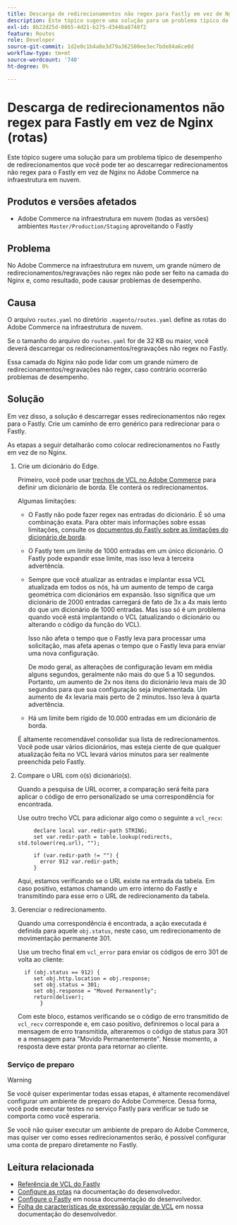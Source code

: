 ```yaml
---
title: Descarga de redirecionamentos não regex para Fastly em vez de Nginx (rotas)
description: Este tópico sugere uma solução para um problema típico de desempenho de redirecionamentos que você pode ter ao descarregar redirecionamentos não regex para o Fastly em vez de Nginx no Adobe Commerce na infraestrutura em nuvem.
exl-id: 8b22d25d-0865-4d21-b275-d344ba8748f2
feature: Routes
role: Developer
source-git-commit: 1d2e0c1b4a8e3d79a362500ee3ec7bde84a6ce0d
workflow-type: tm+mt
source-wordcount: '740'
ht-degree: 0%

---
```


# Descarga de redirecionamentos não regex para Fastly em vez de Nginx (rotas)

Este tópico sugere uma solução para um problema típico de desempenho de redirecionamentos que você pode ter ao descarregar redirecionamentos não regex para o Fastly em vez de Nginx no Adobe Commerce na infraestrutura em nuvem.

## Produtos e versões afetados

* Adobe Commerce na infraestrutura em nuvem (todas as versões) ambientes `Master/Production/Staging` aproveitando o Fastly

## Problema

No Adobe Commerce na infraestrutura em nuvem, um grande número de redirecionamentos/regravações não regex não pode ser feito na camada do Nginx e, como resultado, pode causar problemas de desempenho.

## Causa

O arquivo `routes.yaml` no diretório `.magento/routes.yaml` define as rotas do Adobe Commerce na infraestrutura de nuvem.

Se o tamanho do arquivo do `routes.yaml` for de 32 KB ou maior, você deverá descarregar os redirecionamentos/regravações não regex no Fastly.

Essa camada do Nginx não pode lidar com um grande número de redirecionamentos/regravações não regex, caso contrário ocorrerão problemas de desempenho.

## Solução

Em vez disso, a solução é descarregar esses redirecionamentos não regex para o Fastly. Crie um caminho de erro genérico para redirecionar para o Fastly.

As etapas a seguir detalharão como colocar redirecionamentos no Fastly em vez de no Nginx.

1. Crie um dicionário do Edge.

   Primeiro, você pode usar [trechos de VCL no Adobe Commerce](/docs/commerce-cloud-service/user-guide/cdn/custom-vcl-snippets/fastly-vcl-custom-snippets.html) para definir um dicionário de borda. Ele conterá os redirecionamentos.

   Algumas limitações:

   * O Fastly não pode fazer regex nas entradas do dicionário. É só uma combinação exata. Para obter mais informações sobre essas limitações, consulte os [documentos do Fastly sobre as limitações do dicionário de borda](https://docs.fastly.com/guides/edge-dictionaries/about-edge-dictionaries#limitations-and-considerations).
   * O Fastly tem um limite de 1000 entradas em um único dicionário. O Fastly pode expandir esse limite, mas isso leva à terceira advertência.
   * Sempre que você atualizar as entradas e implantar essa VCL atualizada em todos os nós, há um aumento de tempo de carga geométrica com dicionários em expansão. Isso significa que um dicionário de 2000 entradas carregará de fato de 3x a 4x mais lento do que um dicionário de 1000 entradas. Mas isso só é um problema quando você está implantando o VCL (atualizando o dicionário ou alterando o código da função do VCL).

     Isso não afeta o tempo que o Fastly leva para processar uma solicitação, mas afeta apenas o tempo que o Fastly leva para enviar uma nova configuração.

     De modo geral, as alterações de configuração levam em média alguns segundos, geralmente não mais do que 5 a 10 segundos. Portanto, um aumento de 2x nos itens do dicionário leva mais de 30 segundos para que sua configuração seja implementada. Um aumento de 4x levaria mais perto de 2 minutos. Isso leva à quarta advertência.

   * Há um limite bem rígido de 10.000 entradas em um dicionário de borda.

   É altamente recomendável consolidar sua lista de redirecionamentos. Você pode usar vários dicionários, mas esteja ciente de que qualquer atualização feita no VCL levará vários minutos para ser realmente preenchida pelo Fastly.

1. Compare o URL com o(s) dicionário(s).

   Quando a pesquisa de URL ocorrer, a comparação será feita para aplicar o código de erro personalizado se uma correspondência for encontrada.

   Use outro trecho VCL para adicionar algo como o seguinte a `vcl_recv`:

   ```
        declare local var.redir-path STRING;
        set var.redir-path = table.lookup(redirects, std.tolower(req.url), "");
   
        if (var.redir-path != "") {
          error 912 var.redir-path;
        }
   ```

   Aqui, estamos verificando se o URL existe na entrada da tabela. Em caso positivo, estamos chamando um erro interno do Fastly e transmitindo para esse erro o URL de redirecionamento da tabela.

1. Gerenciar o redirecionamento.

   Quando uma correspondência é encontrada, a ação executada é definida para aquele `obj.status`, neste caso, um redirecionamento de movimentação permanente 301.

   Use um trecho final em `vcl_error` para enviar os códigos de erro 301 de volta ao cliente:

   ```
     if (obj.status == 912) {
        set obj.http.location = obj.response;
        set obj.status = 301;
        set obj.response = "Moved Permanently";
        return(deliver);
          }
   ```

   Com este bloco, estamos verificando se o código de erro transmitido de `vcl_recv` corresponde e, em caso positivo, definiremos o local para a mensagem de erro transmitida, alteraremos o código de status para 301 e a mensagem para &quot;Movido Permanentemente&quot;. Nesse momento, a resposta deve estar pronta para retornar ao cliente.

### Serviço de preparo

>[!WARNING]
>
>Se você quiser experimentar todas essas etapas, é altamente recomendável configurar um ambiente de preparo do Adobe Commerce. Dessa forma, você pode executar testes no serviço Fastly para verificar se tudo se comporta como você esperaria.

Se você não quiser executar um ambiente de preparo do Adobe Commerce, mas quiser ver como esses redirecionamentos serão, é possível configurar uma conta de preparo diretamente no Fastly.

## Leitura relacionada

* [Referência de VCL do Fastly](https://docs.fastly.com/vcl/)
* [Configure as rotas](/docs/commerce-cloud-service/user-guide/configure/routes/routes-yaml.html) na documentação do desenvolvedor.
* [Configure o Fastly](/docs/commerce-cloud-service/user-guide/cdn/setup-fastly/fastly-configuration.html) em nossa documentação do desenvolvedor.
* [Folha de características de expressão regular de VCL](https://docs.fastly.com/en/guides/vcl-regular-expression-cheat-sheet) em nossa documentação do desenvolvedor.

